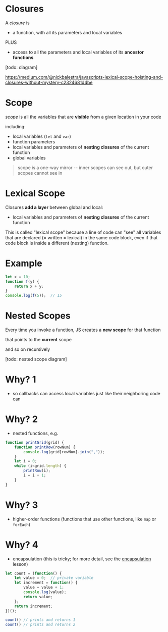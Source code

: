# Closures

A *closure* is

* a function, with all its parameters and local variables

PLUS

* access to all the parameters and local variables of its **ancestor functions**

[todo: diagram]

<https://medium.com/@nickbalestra/javascripts-lexical-scope-hoisting-and-closures-without-mystery-c2324681d4be>

# Scope

*scope* is all the variables that are **visible** from a given location in your code

including:

  * local variables (`let` and `var`)
  * function parameters
  * local variables and parameters of **nesting closures** of the current function
  * global variables

> scope is a one-way mirror -- inner scopes can see out, but outer scopes cannot see in

# Lexical Scope

Closures **add a layer** between global and local:

  * local variables and parameters of **nesting closures** of the current function

This is called "lexical scope" because a line of code can "see" all variables that are declared (= written = lexical) in the same code block, even if that code block is inside a different (nesting) function. 

# Example

```js
let x = 10;
function f(y) {
    return x + y;
}
console.log(f(5));  // 15
```

# Nested Scopes

Every time you invoke a function, JS creates a **new scope** for that function

that points to the **current** scope

and so on recursively

[todo: nested scope diagram]

# Why? 1

* so callbacks can access local variables just like their neighboring code can

# Why? 2

* nested functions, e.g.

```js
function printGrid(grid) {
    function printRow(rowNum) {
        console.log(grid[rowNum].join(","));
    }
    let i = 0;
    while (i<grid.length) {
        printRow(i);
        i = i + 1;
    }
}
```

# Why? 3

* higher-order functions (functions that use other functions, like `map` or `forEach`)

# Why? 4

* encapsulation (this is tricky; for more detail, see the [encapsulation](/javascript/encapsulation) lesson)

```js
let count = (function() {
    let value = 0;  // private variable
    let increment = function() {
        value = value + 1;
        console.log(value);
        return value;
    };
    return increment;
})();

count() // prints and returns 1
count() // prints and returns 2
```

